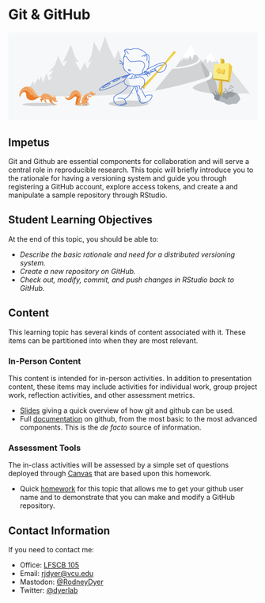 # Git & GitHub

![](media/Activities.png)

## Impetus

Git and Github are essential components for collaboration and will serve a central role in reproducible research.  This topic will briefly introduce you to the rationale for having a versioning system and guide you through registering a GitHub account, explore access tokens, and create a and manipulate a sample repository through RStudio.

## Student Learning Objectives

At the end of this topic, you should be able to:  
 - *Describe the basic rationale and need for a distributed versioning system.*  
 - *Create a new repository on GitHub.*  
 - *Check out, modify, commit, and push changes in RStudio back to GitHub.*   

## Content 

This learning topic has several kinds of content associated with it.  These items can be partitioned into when they are most relevant.  

### In-Person Content

This content is intended for in-person activities. In addition to presentation content, these items may include activities for individual work, group project work, reflection activities, and other assessment metrics.  
   - [Slides](https://dyerlabteaching.github.io/Git-and-Github/slides.html) giving a quick overview of how git and github can be used.  
   - Full [documentation](https://docs.github.com/en) on github, from the most basic to the most advanced components.  This is the *de facto* source of information.  

### Assessment Tools

The in-class activities will be assessed by a simple set of questions deployed through [Canvas](https://canvas.vcu.edu) that are based upon this homework.  
  - Quick [homework](https://dyerlabteaching.github.io/Git-and-Github/homework.html) for this topic that allows me to get your github user name and to demonstrate that you can make and modify a GitHub repository.   

## Contact Information

If you need to contact me:    
 - Office: [LFSCB 105](https://earth.google.com/web/@37.54467538,-77.45441434,71.5959702a,74.61344954d,35y,0.00006882h,0t,0r)  
 - Email: [rjdyer@vcu.edu](mailto://rjdyer@vcu.edu)  
 - Mastodon: [@RodneyDyer](https://me.dm/@RodneyDyer)  
 - Twitter: [@dyerlab](https://twitter.com/dyerlab/)  
 
